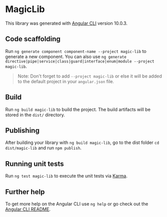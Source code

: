 # MagicLib

This library was generated with [Angular CLI](https://github.com/angular/angular-cli) version 10.0.3.

## Code scaffolding


Run `ng generate component component-name --project magic-lib` to generate a new component. You can also use `ng generate directive|pipe|service|class|guard|interface|enum|module --project magic-lib`.
> Note: Don't forget to add `--project magic-lib` or else it will be added to the default project in your `angular.json` file. 

## Build

Run `ng build magic-lib` to build the project. The build artifacts will be stored in the `dist/` directory.

## Publishing

After building your library with `ng build magic-lib`, go to the dist folder `cd dist/magic-lib` and run `npm publish`.

## Running unit tests

Run `ng test magic-lib` to execute the unit tests via [Karma](https://karma-runner.github.io).

## Further help

To get more help on the Angular CLI use `ng help` or go check out the [Angular CLI README](https://github.com/angular/angular-cli/blob/master/README.md).
